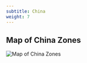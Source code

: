 ```yaml
---
subtitle: China
weight: 7
---
```


## Map of China Zones

![Map of China Zones](../images/china-map.jpg)



